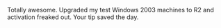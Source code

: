 Totally awesome. Upgraded my test Windows 2003 machines to R2 and activation freaked out. Your tip saved the day.